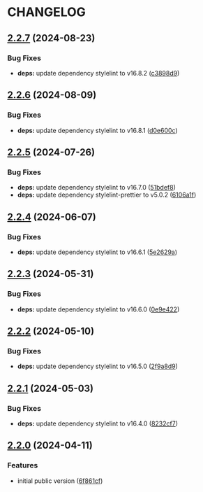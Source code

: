 # CHANGELOG

## [2.2.7](https://github.com/Forsakringskassan/stylelint-config/compare/v2.2.6...v2.2.7) (2024-08-23)


### Bug Fixes

* **deps:** update dependency stylelint to v16.8.2 ([c3898d9](https://github.com/Forsakringskassan/stylelint-config/commit/c3898d9dedef79a69e7ba0f99b999263122e7604))

## [2.2.6](https://github.com/Forsakringskassan/stylelint-config/compare/v2.2.5...v2.2.6) (2024-08-09)


### Bug Fixes

* **deps:** update dependency stylelint to v16.8.1 ([d0e600c](https://github.com/Forsakringskassan/stylelint-config/commit/d0e600c178c391fde56c70e55db17055cf758ddf))

## [2.2.5](https://github.com/Forsakringskassan/stylelint-config/compare/v2.2.4...v2.2.5) (2024-07-26)


### Bug Fixes

* **deps:** update dependency stylelint to v16.7.0 ([51bdef8](https://github.com/Forsakringskassan/stylelint-config/commit/51bdef86f7c47d673aedb2c93a490f9adf4c5bd7))
* **deps:** update dependency stylelint-prettier to v5.0.2 ([6106a1f](https://github.com/Forsakringskassan/stylelint-config/commit/6106a1f1536b442f82e524d869984812936ba337))

## [2.2.4](https://github.com/Forsakringskassan/stylelint-config/compare/v2.2.3...v2.2.4) (2024-06-07)


### Bug Fixes

* **deps:** update dependency stylelint to v16.6.1 ([5e2629a](https://github.com/Forsakringskassan/stylelint-config/commit/5e2629aa69d5f7b7d25e4b1af6cfcb5a8db19d28))

## [2.2.3](https://github.com/Forsakringskassan/stylelint-config/compare/v2.2.2...v2.2.3) (2024-05-31)


### Bug Fixes

* **deps:** update dependency stylelint to v16.6.0 ([0e9e422](https://github.com/Forsakringskassan/stylelint-config/commit/0e9e4220f3f3ea11e0ae02461298f31b92e858d7))

## [2.2.2](https://github.com/Forsakringskassan/stylelint-config/compare/v2.2.1...v2.2.2) (2024-05-10)


### Bug Fixes

* **deps:** update dependency stylelint to v16.5.0 ([2f9a8d9](https://github.com/Forsakringskassan/stylelint-config/commit/2f9a8d94204fe74d5087335ebdd39f3a5ee0e1c7))

## [2.2.1](https://github.com/Forsakringskassan/stylelint-config/compare/v2.2.0...v2.2.1) (2024-05-03)


### Bug Fixes

* **deps:** update dependency stylelint to v16.4.0 ([8232cf7](https://github.com/Forsakringskassan/stylelint-config/commit/8232cf7da82e62cfd0bd9918b6cd8221205888fa))

## [2.2.0](https://github.com/Forsakringskassan/stylelint-config/compare/v2.1.0...v2.2.0) (2024-04-11)


### Features

* initial public version ([6f861cf](https://github.com/Forsakringskassan/stylelint-config/commit/6f861cfb5c94dd0356176615c6523fa77f5ab898))
